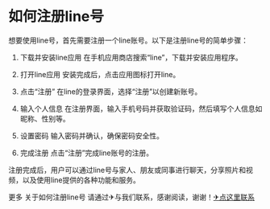 # 如何注册line号

想要使用line号，首先需要注册一个line账号。以下是注册line号的简单步骤：

1. 下载并安装line应用
   在手机应用商店搜索“line”，下载并安装应用程序。

2. 打开line应用
   安装完成后，点击应用图标打开line。

3. 点击“注册”
   在line的登录界面，选择“注册”以创建新账号。

4. 输入个人信息
   在注册界面，输入手机号码并获取验证码，然后填写个人信息如昵称、性别等。

5. 设置密码
   输入密码并确认，确保密码安全性。

6. 完成注册
   点击“注册”完成line账号的注册。

注册完成后，用户可以通过line号与家人、朋友或同事进行聊天，分享照片和视频，以及使用line提供的各种功能和服务。

更多 关于如何注册line号 请通过✈与我们联系，感谢阅读，谢谢！[✈点这里联系](https://d.k02.cc)